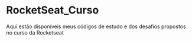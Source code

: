 # RocketSeat_Curso
 
 Aqui estão disponíveis meus códigos de estudo e dos desafios propostos no curso da Rocketseat
 
